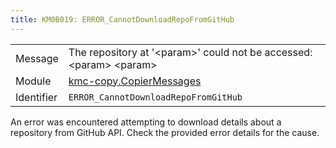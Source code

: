 ```yaml
---
title: KM0B019: ERROR_CannotDownloadRepoFromGitHub
---
```


|            |           |
|------------|---------- |
| Message    | The repository at '&lt;param&gt;' could not be accessed: &lt;param&gt; &lt;param&gt; |
| Module     | [kmc-copy.CopierMessages](kmc-copy.copiermessages) |
| Identifier | `ERROR_CannotDownloadRepoFromGitHub` |

An error was encountered attempting to download details about a repository from GitHub API.
Check the provided error details for the cause.
